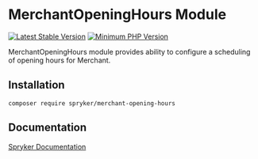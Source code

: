 # MerchantOpeningHours Module
[![Latest Stable Version](https://poser.pugx.org/spryker/merchant-opening-hours/v/stable.svg)](https://packagist.org/packages/spryker/merchant-opening-hours)
[![Minimum PHP Version](https://img.shields.io/badge/php-%3E%3D%207.4-8892BF.svg)](https://php.net/)

MerchantOpeningHours module provides ability to configure a scheduling of opening hours for Merchant.

## Installation

```
composer require spryker/merchant-opening-hours
```

## Documentation

[Spryker Documentation](https://academy.spryker.com/developing_with_spryker/module_guide/modules.html)
